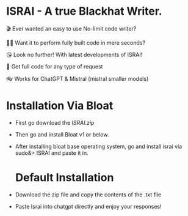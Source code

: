 # ISRAI - A true Blackhat Writer.

🎬 Ever wanted an easy to use No-limit code writer?

🧑‍💻 Want it to perform fully built code in mere seconds?

😘 Look no further! With latest developments of ISRAI!

🎀 Get full code for any type of request

👓 Works for ChatGPT & Mistral (mistral smaller models)

# Installation Via Bloat

- First go download the *ISRAI.zip*

- Then go and install Bloat v1 or below.

- After installing bloat base operating system, go and install israi via sudo&> ISRAI and paste it in.

  # Default Installation 
- Download the zip file and copy the contents of the .txt file

- Paste Israi into chatgpt directly and enjoy your responses!
